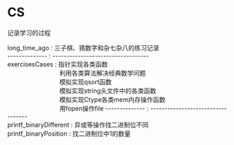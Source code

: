# CS
记录学习的过程

  long_time_ago  : 三子棋、猜数字和杂七杂八的练习记录  
  -------------- : ----------------------------------  
  exercisesCases : 指针实现各类函数  
  $~~~~~~~~~~~~~~~~~~~~~~~~~~~~~~$利用各类算法解决经典数学问题  
  $~~~~~~~~~~~~~~~~~~~~~~~~~~~~~~$模拟实现qsort函数  
  $~~~~~~~~~~~~~~~~~~~~~~~~~~~~~~$模拟实现string头文件中的各类函数  
  $~~~~~~~~~~~~~~~~~~~~~~~~~~~~~~$模拟实现Ctype各类mem内存操作函数  
  $~~~~~~~~~~~~~~~~~~~~~~~~~~~~~~$用fopen操作file
  -------------- : ----------------------------------  
  printf_binaryDifferent : 异或等操作找二进制位不同  
  printf_binaryPosition  : 找二进制位中1的数量